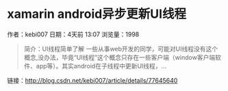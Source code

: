 # xamarin android异步更新UI线程
作者：kebi007
日期：4天前 13:07
浏览量：1998
> 简介：UI线程简单了解
一些从事web开发的同学，可能对UI线程没有这个概念,没办法，毕竟“UI线程”这个概念只存在一些客户端（window客户端软件、app等）。其实android在子线程中更新UI线程，...

 链接：http://blog.csdn.net/kebi007/article/details/77645640
